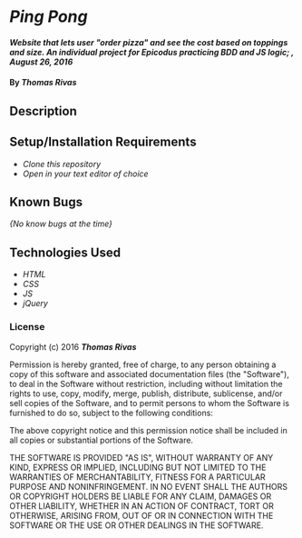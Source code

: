 # _Ping Pong_

#### _Website that lets user "order pizza" and see the cost based on toppings and size. An individual project for Epicodus practicing BDD and JS logic; , August 26, 2016_

#### By _**Thomas Rivas**_

## Description




## Setup/Installation Requirements

* _Clone this repository_
* _Open in your text editor of choice_

## Known Bugs

_{No know bugs at the time}_

## Technologies Used

* _HTML_
* _CSS_
* _JS_
* _jQuery_

### License

Copyright (c) 2016 **_Thomas Rivas_**

Permission is hereby granted, free of charge, to any person obtaining a copy of this software and associated documentation files (the "Software"), to deal in the Software without restriction, including without limitation the rights to use, copy, modify, merge, publish, distribute, sublicense, and/or sell copies of the Software, and to permit persons to whom the Software is furnished to do so, subject to the following conditions:

The above copyright notice and this permission notice shall be included in all copies or substantial portions of the Software.

THE SOFTWARE IS PROVIDED "AS IS", WITHOUT WARRANTY OF ANY KIND, EXPRESS OR IMPLIED, INCLUDING BUT NOT LIMITED TO THE WARRANTIES OF MERCHANTABILITY, FITNESS FOR A PARTICULAR PURPOSE AND NONINFRINGEMENT. IN NO EVENT SHALL THE AUTHORS OR COPYRIGHT HOLDERS BE LIABLE FOR ANY CLAIM, DAMAGES OR OTHER LIABILITY, WHETHER IN AN ACTION OF CONTRACT, TORT OR OTHERWISE, ARISING FROM, OUT OF OR IN CONNECTION WITH THE SOFTWARE OR THE USE OR OTHER DEALINGS IN THE SOFTWARE.

